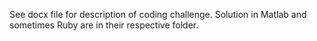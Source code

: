 See docx file for description of coding challenge. Solution in Matlab and sometimes Ruby are in their respective folder.